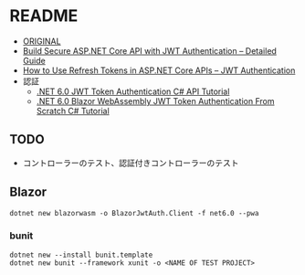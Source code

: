 # README

- [ORIGINAL](https://github.com/iammukeshm/JWTAuthentication.WebApi)
- [Build Secure ASP.NET Core API with JWT Authentication – Detailed Guide](https://codewithmukesh.com/blog/aspnet-core-api-with-jwt-authentication/)
- [How to Use Refresh Tokens in ASP.NET Core APIs – JWT Authentication](https://codewithmukesh.com/blog/refresh-tokens-in-aspnet-core/)
- 認証
  - [.NET 6.0 JWT Token Authentication C# API Tutorial](https://trystanwilcock.com/2022/08/13/net-6-0-jwt-token-authentication-c-sharp-api-tutorial/) 
  - [.NET 6.0 Blazor WebAssembly JWT Token Authentication From Scratch C# Tutorial](https://trystanwilcock.com/2022/09/28/net-6-0-blazor-webassembly-jwt-token-authentication-from-scratch-c-sharp-wasm-tutorial/)

## TODO

- コントローラーのテスト、認証付きコントローラーのテスト

## Blazor

```shell
dotnet new blazorwasm -o BlazorJwtAuth.Client -f net6.0 --pwa
```

### bunit

```shell
dotnet new --install bunit.template
dotnet new bunit --framework xunit -o <NAME OF TEST PROJECT>
```
